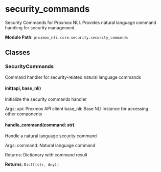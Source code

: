 # security_commands

Security Commands for Proxmox NLI.
Provides natural language command handling for security management.

**Module Path**: `proxmox_nli.core.security.security_commands`

## Classes

### SecurityCommands

Command handler for security-related natural language commands

#### __init__(api, base_nli)

Initialize the security commands handler

Args:
    api: Proxmox API client
    base_nli: Base NLI instance for accessing other components

#### handle_command(command: str)

Handle a natural language security command

Args:
    command: Natural language command
    
Returns:
    Dictionary with command result

**Returns**: `Dict[(str, Any)]`

